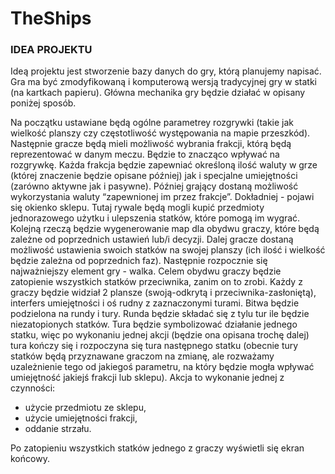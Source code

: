 # TheShips
### IDEA PROJEKTU
Ideą projektu jest stworzenie bazy danych do gry, którą planujemy napisać. Gra ma być zmodyfikowaną i komputerową wersją tradycyjnej gry w statki (na kartkach papieru). 
Główna mechanika gry będzie działać w opisany poniżej sposób.

Na początku ustawiane będą ogólne parametrey rozgrywki (takie jak wielkość planszy czy częstotliwość występowania na mapie przeszkód).
Następnie gracze będą mieli możliwość wybrania frakcji, którą będą reprezentować w danym meczu. Będzie to znacząco wpływać na rozgrywkę. Każda frakcja będzie zapewniać określoną ilość waluty w grze (której znaczenie będzie opisane później) jak i specjalne umiejętności (zarówno aktywne jak i pasywne).
Później grający dostaną możliwość wykorzystania waluty “zapewnionej im przez frakcje”. Dokładniej - pojawi się okienko sklepu. Tutaj rywale będą mogli kupić przedmioty jednorazowego użytku i ulepszenia statków, które pomogą im wygrać.
Kolejną rzeczą będzie wygenerowanie map dla obydwu graczy, które będą zależne od poprzednich ustawień lub/i decyzji.
Dalej gracze dostaną możliwość ustawienia swoich statków na swojej planszy (ich ilość i wielkość będzie zależna od poprzednich faz).
Następnie rozpocznie się najważniejszy element gry - walka. Celem obydwu graczy będzie zatopienie wszystkich statków przeciwnika, zanim on to zrobi. Każdy z graczy będzie widział 2 plansze (swoją-odkrytą i przeciwnika-zasłoniętą), interfers umiejętności i oś rudny z zaznaczonymi turami. Bitwa będzie podzielona na rundy i tury. 
Runda będzie składać się z tylu tur ile będzie niezatopionych statków. 
Tura będzie symbolizować działanie jednego statku, więc po wykonaniu jednej akcji (będzie ona opisana trochę dalej) tura kończy się i rozpoczyna się tura następnego statku (obecnie tury statków będą przyznawane graczom na zmianę, ale rozważamy uzależnienie tego od jakiegoś parametru, na który będzie mogła wpływać umiejętność jakiejś frakcji lub sklepu). 
Akcja to wykonanie jednej z czynności:
- użycie przedmiotu ze sklepu,
- użycie umiejętności frakcji,
- oddanie strzału.


Po zatopieniu wszystkich statków jednego z graczy wyświetli się ekran końcowy.
